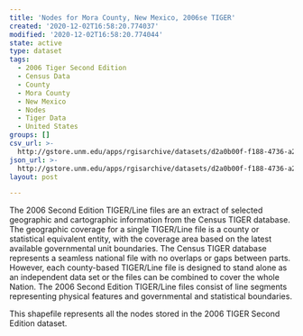 ```yaml
---
title: 'Nodes for Mora County, New Mexico, 2006se TIGER'
created: '2020-12-02T16:58:20.774037'
modified: '2020-12-02T16:58:20.774044'
state: active
type: dataset
tags:
  - 2006 Tiger Second Edition
  - Census Data
  - County
  - Mora County
  - New Mexico
  - Nodes
  - Tiger Data
  - United States
groups: []
csv_url: >-
  http://gstore.unm.edu/apps/rgisarchive/datasets/d2a0b00f-f188-4736-a2bf-879464e063ac/tgr2006se_mora_nodes.derived.csv
json_url: >-
  http://gstore.unm.edu/apps/rgisarchive/datasets/d2a0b00f-f188-4736-a2bf-879464e063ac/tgr2006se_mora_nodes.derived.json
layout: post

---
```

The 2006 Second Edition TIGER/Line files are an extract of selected geographic and cartographic information from the Census TIGER database.  The geographic coverage for a single TIGER/Line file is a county or statistical equivalent entity, with the coverage area based on the latest available governmental unit boundaries. The Census TIGER database represents a seamless national file with no overlaps or gaps between parts.  However, each county-based TIGER/Line file is designed to stand alone as an independent data set or the files can be combined to cover the whole Nation.  The 2006 Second Edition  TIGER/Line files consist of line segments representing physical features and governmental and statistical boundaries.  

This shapefile represents all the nodes stored in the 2006 TIGER Second Edition dataset.
